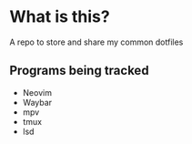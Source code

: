# What is this?
A repo to store and share my common dotfiles

## Programs being tracked

- Neovim
- Waybar
- mpv
- tmux
- lsd
